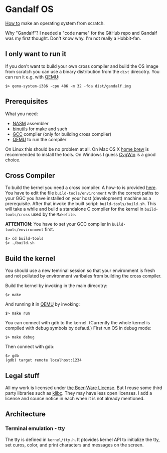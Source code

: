 # Gandalf OS

[How to][how-to] make an operating system from scratch.

Why "Gandalf"? I  needed a "code name"  for the GitHub repo and  Gandalf was my
first thought. Don't know why. I'm not really a Hobbit-fan.

## I only want to run it

If you don't want to build your own cross compiler and build the OS image from
scratch you can use a binary distribution from the `dist` direcotry. You can 
run it e.g. with [QEMU][qemu]:

    $> qemu-system-i386 -cpu 486 -m 32 -fda dist/gandalf.img

## Prerequisites

What you need:

- [NASM][nasm] assembler
- [binutils][binutils] for make and such
- [GCC][gcc] compiler (only for building cross compiler)
- [QEMU][qemu] to run the compiler

On Linux  this should be  no problem at  all. On Mac  OS X [home  brew][brew] is
recommended to  install the tools.  On Windows I  guess [CygWin][cyg] is  a good
choice.

## Cross Compiler

To  build  the  kernel  you  need   a  cross  compiler.  A  how-to  is  provided
[here][cross].  You have  to edit  the file  `build-tools/environment` with  the
correct paths to your GGC you  have installed on your host (development) machine
as a prerequisite.  After that invoke the  built script: `build-tools/build.sh`.
This will  take a  while and  build a standalone  C compiler  for the  kernel in
`build-tools/cross` used by the `Makefile`.

__ATTENTION__: You have to set your GCC compiler in `build-tools/environment` first.

    $> cd build-tools
    $> ./build.sh

## Build the kernel

You should use a new temrinal session so that your environment is fresh and not
polluted by environment varibales from building the cross compiler.

Build the kernel by invoking in the main direcotry:

    $> make
    
And running it in [QEMU][qemu] by invoking:

    $> make run
    
You can connect with gdb to the kernel. (Currently the whole kernel is compiled
with debug symbols by defautl.) First run OS in debug mode:

    $> make debug
    
Then connect with gdb:

    $> gdb 
    (gdb) target remote localhost:1234 
    
## Legal stuff

All my work is licensed under [the Beer-Ware License][beer]. But I reuse some
third party libraries such as [klibc][klibc]. They may have less open licenses.
I add a license and source notice in each when it is not already mentioned.

## Architecture

### Terminal emulation - tty

The tty is defined in `kernel/tty.h`. It ptovides kernel API to initialize the 
tty, set curos, color, and print characters and messages on the screen.

[how-to]:   http://www.cs.bham.ac.uk/~exr/lectures/opsys/10_11/lectures/os-dev.pdf
[nasm]:     http://www.nasm.us/
[binutils]: https://www.gnu.org/software/binutils/
[gcc]:      http://gcc.gnu.org/
[brew]:     http://brew.sh/
[cyg]:      http://www.cygwin.com/
[cross]:    http://wiki.osdev.org/GCC_Cross-Compiler
[qemu]:     http://wiki.qemu.org/Main_Page
[beer]:     http://www.weltraumschaf.de/the-beer-ware-license.txt
[klibc]:    https://en.wikipedia.org/wiki/Klibc